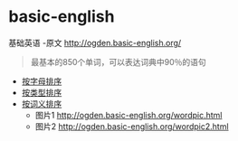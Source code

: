 # basic-english
 基础英语
-原文 http://ogden.basic-english.org/

>最基本的850个单词，可以表达词典中90％的语句

- [按字母排序](./单词表-字母排序.md)
- [按类型排序](./单词表-单词类型排序.md)
- [按词义排序](./单词表-词义类别排序.md)
  - 图片1 http://ogden.basic-english.org/wordpic.html
  - 图片2 http://ogden.basic-english.org/wordpic2.html

